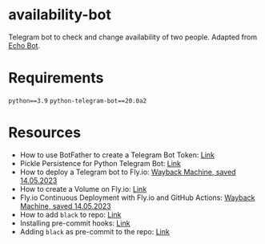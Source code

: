 # availability-bot
Telegram bot to check and change availability of two people. 
Adapted from [Echo Bot](https://docs.python-telegram-bot.org/en/stable/examples.echobot.html).

# Requirements
```python==3.9```
```python-telegram-bot==20.0a2```


# Resources
* How to use BotFather to create a Telegram Bot Token: [Link](https://core.telegram.org/bots/tutorial)
* Pickle Persistence for Python Telegram Bot: [Link](https://docs.python-telegram-bot.org/en/stable/telegram.ext.picklepersistence.html)
* How to deploy a Telegram bot to Fly.io: [Wayback Machine, saved 14.05.2023](https://web.archive.org/save/https://bakanim.xyz/posts/deploy-telegram-bot-to-fly-io/)
* How to create a Volume on Fly.io: [Link](https://fly.io/docs/reference/volumes/)
* Fly.io Continuous Deployment with Fly.io and GitHub Actions: [Wayback Machine, saved 14.05.2023](https://web.archive.org/web/20230514153718/https://fly.io/docs/app-guides/continuous-deployment-with-github-actions/)
* How to add ```black``` to repo: [Link](https://black.readthedocs.io/en/stable/integrations/github_actions.html)
* Installing pre-commit hooks: [Link](https://pre-commit.com/)
* Adding ```black``` as pre-commit to the repo: [Link]( https://black.readthedocs.io/en/stable/integrations/source_version_control.html#version-control-integration)